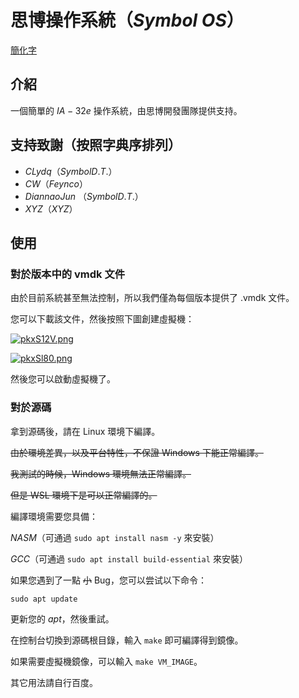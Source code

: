 # 思博操作系統（$Symbol$ $OS$）

[ 簡化字 ](README_zh_CN.md)

## 介紹

一個簡單的 $IA-32e$ 操作系統，由思博開發團隊提供支持。

## 支持致謝（按照字典序排列）

- $CLydq$（$Symbol D.T.$）
- $CW$（$Feynco$）
- $DiannaoJun$ （$Symbol D.T.$）
- $XYZ$（$XYZ$）

## 使用

### 對於版本中的 vmdk 文件

由於目前系統甚至無法控制，所以我們僅為每個版本提供了 .vmdk 文件。

您可以下載該文件，然後按照下圖創建虛擬機：

[![pkxS12V.png](https://s21.ax1x.com/2024/08/06/pkxS12V.png)](https://imgse.com/i/pkxS12V) 

[![pkxSl80.png](https://s21.ax1x.com/2024/08/06/pkxSl80.png)](https://imgse.com/i/pkxSl80) 

然後您可以啟動虛擬機了。

### 對於源碼

拿到源碼後，請在 Linux 環境下編譯。

~~由於環境差異，以及平台特性，不保證 Windows 下能正常編譯。~~

~~我測試的時候，Windows 環境無法正常編譯。~~

~~但是 WSL 環境下是可以正常編譯的。~~

編譯環境需要您具備：

$NASM$（可通過 `sudo apt install nasm -y` 來安裝）

$GCC$（可通過 `sudo apt install build-essential` 來安裝）

如果您遇到了一點 ~~小~~ Bug，您可以尝试以下命令：

`sudo apt update`

更新您的 $apt$，然後重試。

在控制台切換到源碼根目錄，輸入 `make` 即可編譯得到鏡像。

如果需要虛擬機鏡像，可以輸入 `make VM_IMAGE`。

其它用法請自行百度。